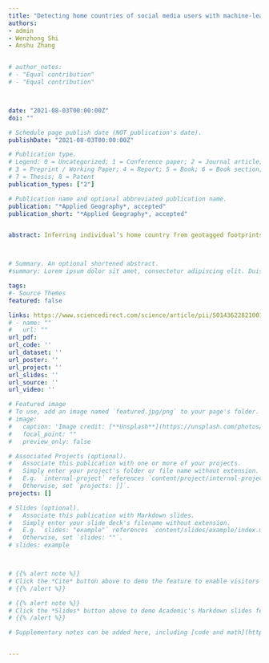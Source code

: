 ```yaml
---
title: "Detecting home countries of social media users with machine-learned ranking approach: a case study in Hong Kong"
authors:
- admin
- Wenzhong Shi
- Anshu Zhang


# author_notes:
# - "Equal contribution"
# - "Equal contribution"



date: "2021-08-03T00:00:00Z"
doi: ""

# Schedule page publish date (NOT publication's date).
publishDate: "2021-08-03T00:00:00Z"

# Publication type.
# Legend: 0 = Uncategorized; 1 = Conference paper; 2 = Journal article;
# 3 = Preprint / Working Paper; 4 = Report; 5 = Book; 6 = Book section;
# 7 = Thesis; 8 = Patent
publication_types: ["2"]

# Publication name and optional abbreviated publication name.
publication: "*Applied Geography*, accepted"
publication_short: "*Applied Geography*, accepted"


abstract: Inferring individual’s home country from geotagged footprints is widely applied in human mobility research. Previous studies mainly used simple empirical methods that are based on intuitive hypothetical assumptions. Because the exact relationships between users’ home countries and geotagged footprints haven’t be quantitatively revealed, empirical methods based on human intuitions and past experiences are used for rough approximation. In this study, we propose a machine-learning approach for the task of home country detection, by formulating the task as a query-ranking problem and using a machine-learned ranking model for problem solving. The used model is a Multiple Additive Regression Trees framework that aims to rank regions in specific orders and the region ranked first is designated as the home country. Our approach is data-driven and can adaptively learn the unknown function from input (geotagged footprints) to output (user’s home country), thus alleviating the bias introduced by previous empirical methods. We conduct experiments with real-world datasets, and results demonstrate that our approach achieves better performance than previous empirical methods. The model’s parameter sensitivity is also investigated, and results show that user’s origin may be a factor affecting the approach performance and that our approach achieves robust good performance with various parameter settings.



# Summary. An optional shortened abstract.
#summary: Lorem ipsum dolor sit amet, consectetur adipiscing elit. Duis posuere tellus ac convallis placerat. Proin tincidunt magna sed ex sollicitudin condimentum.

tags:
#- Source Themes
featured: false

links: https://www.sciencedirect.com/science/article/pii/S014362282100148X?dgcid=author
# - name: ""
#   url: ""
url_pdf: 
url_code: ''
url_dataset: ''
url_poster: ''
url_project: ''
url_slides: ''
url_source: ''
url_video: ''

# Featured image
# To use, add an image named `featured.jpg/png` to your page's folder. 
# image:
#   caption: 'Image credit: [**Unsplash**](https://unsplash.com/photos/jdD8gXaTZsc)'
#   focal_point: ""
#   preview_only: false

# Associated Projects (optional).
#   Associate this publication with one or more of your projects.
#   Simply enter your project's folder or file name without extension.
#   E.g. `internal-project` references `content/project/internal-project/index.md`.
#   Otherwise, set `projects: []`.
projects: []

# Slides (optional).
#   Associate this publication with Markdown slides.
#   Simply enter your slide deck's filename without extension.
#   E.g. `slides: "example"` references `content/slides/example/index.md`.
#   Otherwise, set `slides: ""`.
# slides: example



# {{% alert note %}}
# Click the *Cite* button above to demo the feature to enable visitors to import publication metadata into their reference management software.
# {{% /alert %}}

# {{% alert note %}}
# Click the *Slides* button above to demo Academic's Markdown slides feature.
# {{% /alert %}}

# Supplementary notes can be added here, including [code and math](https://sourcethemes.com/academic/docs/writing-markdown-latex/).


---
```



